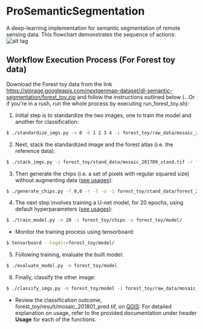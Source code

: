 
# ProSemanticSegmentation

A deep-learning implementation for semantic segmentation of remote sensing data. This flowchart demonstrates the sequence of actions:
![alt tag](https://raw.githubusercontent.com/xxsmario/ProSemanticSegmentation/master/docs/workflow.png)

## Workflow Execution Process (For Forest toy data)
Download the Forest toy data from the link https://storage.googleapis.com/nextgenmap-dataset/dl-semantic-segmentation/forest_toy.zip and follow the instructions outlined below (...Or if you're in a rush, run the whole process by executing run_forest_toy.sh):
1. Initial step is to standardize the two images, one to train the model and another for classification:
```sh
$ ./standardize_imgs.py -n 0 -b 1 2 3 4 -i forest_toy/raw_data/mosaic_201709.tif forest_toy/raw_data/mosaic_201801.tif -o forest_toy/stand_data
```
2. Next, stack the standardized image and the forest atlas (i.e. the reference data):
```sh
$ ./stack_imgs.py -i forest_toy/stand_data/mosaic_201709_stand.tif -r forest_toy/raw_data/forest_201709.tif -o forest_toy/stand_data/forest_201709_model_input.vrt
```
3. Then generate the chips (i.e. a set of pixels with regular squared size) without augmenting data ([see usages](#usages)):
```sh
$ ./generate_chips.py -f 0,0 -r -l -u -i forest_toy/stand_data/forest_201709_model_input.vrt -o forest_toy/chips
```
4. The next step involves training a U-net model, for 20 epochs, using default hyperparameters ([see usages](#usages)):
```sh
$ ./train_model.py -e 20 -i forest_toy/chips -o forest_toy/model/
```
* Monitor the training process using tensorboard:
```sh
$ tensorboard --logdir=forest_toy/model/
```
5. Following training, evaluate the built model:
```sh
$ ./evaluate_model.py -m forest_toy/model
```
6. Finally, classify the other image:
```sh
$ ./classify_imgs.py -m forest_toy/model -i forest_toy/raw_data/mosaic_201801.tif -o forest_toy/result
```
* Review the classification outcome, forest_toy/result/mosaic_201801_pred.tif, on [QGIS](https://www.qgis.org):
For detailed explanation on usage, refer to the provided documentation under header **Usage** for each of the functions.